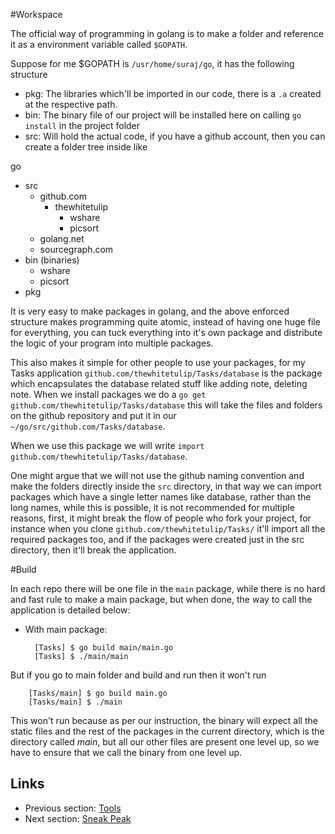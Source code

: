 #Workspace

The official way of programming in golang is to make a folder and reference it as a environment variable called `$GOPATH`. 

Suppose for me $GOPATH is ``/usr/home/suraj/go``, it has the following structure
- pkg: The libraries which'll be imported in our code, there is a `.a` created at the respective path.
- bin: The binary file of our project will be installed here on calling `go install` in the project folder
- src: Will hold the actual code, if you have a github account, then you can create a folder tree inside like

go
- src
	- github.com
		- thewhitetulip
			- wshare
			- picsort
	- golang.net
	- sourcegraph.com
- bin (binaries)
	- wshare 
	- picsort
- pkg

It is very easy to make packages in golang, and the above enforced structure makes programming quite atomic, instead of having
one huge file for everything, you can tuck everything into it's own package and distribute the logic of your program into
multiple packages.

This also makes it simple for other people to use your packages, for my Tasks application `github.com/thewhitetulip/Tasks/database` is the package
which encapsulates the database related stuff like adding note, deleting note. When we install packages we do a `go get github.com/thewhitetulip/Tasks/database`
this will take the files and folders on the github repository and put it in our `~/go/src/github.com/Tasks/database`. 

When we use this package we will write `import github.com/thewhitetulip/Tasks/database`.

One might argue that we will not use the github naming convention and make the folders directly inside the `src` directory, in that way we can import packages
which have a single letter names like database, rather than the long names, while this is possible, it is not recommended for multiple reasons, first, it might break
the flow of people who fork your project, for instance when you clone `github.com/thewhitetulip/Tasks/` it'll import all the required packages too, and 
if the packages were created just in the src directory, then it'll break the application.

#Build

In each repo there will be one file in the `main` package, while there is no hard and fast rule to make a main package, but when done, the way to 
call the application is detailed below:

- With main package:

        [Tasks] $ go build main/main.go
    	[Tasks] $ ./main/main

But if you go to main folder and build and run then it won't run

	    [Tasks/main] $ go build main.go
	    [Tasks/main] $ ./main

This won't run because as per our instruction, the binary will expect all the static files and the rest of the packages in the current directory,
which is the directory called *main*, but all our other files are present one level up, so we have to ensure that we call the binary from one level up.


## Links

- Previous section: [Tools](0.1tools.md)
- Next section: [Sneak Peak](1.1servers.md)   